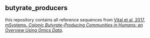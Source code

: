 ## butyrate_producers

this repository contains all reference sequences from [Vital et al, 2017, mSystems. *Colonic Butyrate-Producing Communities in Humans: an Overview Using Omics Data*](https://journals.asm.org/doi/full/10.1128/mSystems.00130-17).
